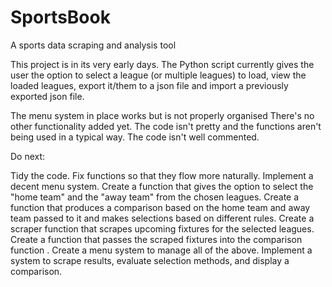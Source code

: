 # SportsBook
A sports data scraping and analysis tool

This project is in its very early days. The Python script currently gives the user the option to select a league (or multiple leagues) to load, view the loaded leagues, export it/them to a json file and import a previously exported json file.

The menu system in place works but is not properly organised
There's no other functionality added yet.
The code isn't pretty and the functions aren't being used in a typical way.
The code isn't well commented.

Do next:

Tidy the code.
Fix functions so that they flow more naturally.
Implement a decent menu system.
Create a function that gives the option to select the "home team" and the "away team" from the chosen leagues.
Create a function that produces a comparison based on the home team and away team passed to it and makes selections based on different rules.
Create a scraper function that scrapes upcoming fixtures for the selected leagues.
Create a function that passes the scraped fixtures into the comparison function .
Create a menu system to manage all of the above.
Implement a system to scrape results, evaluate selection methods, and display a comparison.
